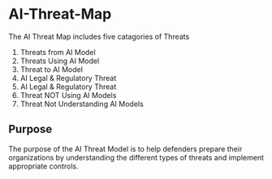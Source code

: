 # AI-Threat-Map
The AI Threat Map includes five catagories of Threats
1. Threats from AI Model
2. Threats Using AI Model
3. Threat to AI Model
4. AI Legal & Regulatory Threat
5. AI Legal & Regulatory Threat
6. Threat NOT Using AI Models
7. Threat Not Understanding AI Models 
## Purpose 
The purpose of the AI Threat Model is to help defenders prepare their organizations by understanding the different types of threats and implement appropriate controls.
